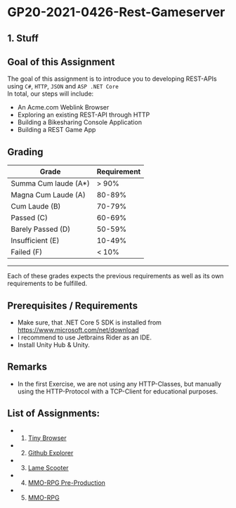 # GP20-2021-0426-Rest-Gameserver
## 1. Stuff
## Goal of this Assignment
The goal of this assignment is to introduce you to developing REST-APIs using `C#`, `HTTP`, `JSON` and `ASP .NET Core`\
In total, our steps will include:
- An Acme.com Weblink Browser
- Exploring an existing REST-API through HTTP
- Building a Bikesharing Console Application
- Building a REST Game App

## Grading
|Grade  |  Requirement |
|-------|:-------------|
|Summa Cum laude (A*)| > 90%|
| Magna Cum Laude (A)| 80-89%|
|Cum Laude (B)| 70-79%|
|Passed (C)| 60-69%|
|Barely Passed (D)| 50-59% |
|Insufficient (E)| 10-49% |
|Failed (F)| < 10% |
-------------------------------
Each of these grades expects the previous requirements as well as its own requirements to be fulfilled.


## Prerequisites / Requirements
- Make sure, that .NET Core 5 SDK is installed from https://www.microsoft.com/net/download
- I recommend to use Jetbrains Rider as an IDE.
- Install Unity Hub & Unity.

## Remarks
- In the first Exercise, we are not using any HTTP-Classes, but manually using the HTTP-Protocol with a TCP-Client for educational purposes.

## List of Assignments:
- 1. [Tiny Browser](assignments/assignment1.md)
- 2. [Github Explorer](assignments/assignment2.md)
- 3. [Lame Scooter](assignments/assignment3.md)
- 4. [MMO-RPG Pre-Production](assignments/assignment4-preproduction.md)
- 5. [MMO-RPG](assignments/assignment4.md)
